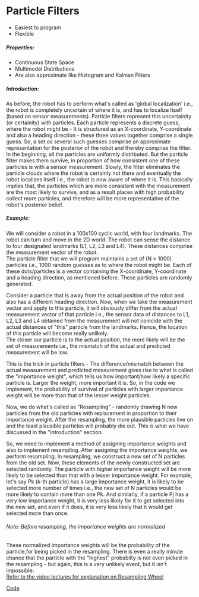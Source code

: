 # Particle Filters
* Easiest to program       
* Flexible     

##### Properties:     
* Continuous State Space    
* Multimodal Distributions     
* Are also approximate like Histogram and Kalman Filters     

##### Introduction:   
As before, the robot has to perform what's called as 'global localization' i.e., the robot is completely uncertain of where it is, and has to localize ltself (based on sensor measurements). Particle filters represent this uncertainity (or certainity) with particles. Each particle represents a discrete guess, where the robot might be - It is structured as an X-coordinate, Y-coordinate and also a heading direction - these three values together comprise a single guess. So, a set os several such guesses comprise an approximate representation for the posterior of the robot and thereby comprise the filter.       
In the beginning, all the particles are uniformly distributed. But the particle filter makes them survive, in proportion of how consistent one of these particles is with a sensor measurement. Slowly, the filter eliminates the particle clouds where the robot is certainly not there and eventually the robot localizes itself i.e., the robot is now aware of where it is. This basically implies that, the particles which are more consistent with the measurement are the most likely to survive, and as a result places with high probability collect more particles, and therefore will be more representative of the robot's posterior belief.                

##### Example:     
We will consider a robot in a 100x100 cyclic world, with four landmarks. The robot can turn and move in the 2D world. The robot can sense the distance to four designated landmarks (L1, L2, L3 and L4). These distances comprise the measurement vector of the robot.    
The particle filter that we will program maintains a set of (N = 1000) particles i.e., 1000 random guesses  as to where the robot might be. Each of these dots/particles is a vector containing the X-coordinate, Y-coordinate and a heading direction, as mentioned before. These particles are randomly generated.        

Consider a particle that is away from the actual position of the robot and also has a different heading direction. Now, when we take the measurement vector and apply to this particle, it will obviously differ from the actual measurement vector of that particle i.e., the sensor data of distances to L1, L2, L3 and L4 obtained from the measurement will not coincide with the actual distances of "this" particle from the landmarks. Hence, the location of this particle will become really unlikely.      
The closer our particle is to the actual position, the more likely will be the set of measurements i.e., the mismatch of the actual and predicted measurement will be low.    

This is the trick in particle filters - The difference/mismatch between the actual measurement and predicted measurement gives rise to what is called the "importance weight", which tells us how important/how likely a specific particle is. Larger the weight, more important it is. So, in the code we implement, the probability of survival of particles with larger importance weight will be more than that of the lesser weight particles.       

Now, we do what's called as "Resampling" - randomly drawing N new particles from the old particles with replacement in proportion to their importance weight. After the resampling, the more plausible particles live on and the least plausible particles will probably die out. This is what we have discussed in the "Introduction" section.     

So, we need to implement a method of assigning importance weights and also to implement resampling. After assigning the importance weights, we perform resampling. In resampling, we construct a new set of N particles from the old set. Now, these elements of the newly constructed set are selected randomly. The particle with higher importance weight will be more likely to be selected than that with a lesser importance weight. For example, let's say Pk (k-th particle) has a large importance weight, it is likely to be selected more number of times i.e., the new set of N particles would be more likely to contain more than one Pk. And similarly, if a particle Pj has a very low importance weight, it is very less likely for it to get selected into the new set, and even if it does, it is very less likely that it would get selected more than once.       
###### Note: Before resampling, the importance weights are normalized       
These normalized importance weights will be the probability of the particle,for being picked in the resampling. There is even a really minute chance that the particle with the "highest" probabilty is not even picked in the resampling - but again, this is a very unlikely event, but it isn't impossible.        
[Refer to the video lectures for explanation on Resampling Wheel](https://classroom.udacity.com/courses/cs373/lessons/48704330/concepts/487480820923)        

[Code]()


